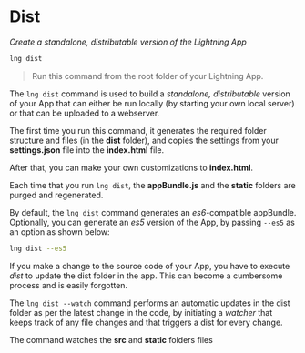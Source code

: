 # Dist

*Create a standalone, distributable version of the Lightning App*

```bash
lng dist
```

> Run this command from the root folder of your Lightning App.

The `lng dist` command is used to build a *standalone, distributable* version of your App that can either be run
locally (by starting your own local server) or that can be uploaded to a webserver.

The first time you run this command, it generates the required folder structure and files (in the **dist** folder),
and copies the settings from your **settings.json** file into the **index.html** file.

After that, you can make your own customizations to **index.html**.

Each time that you run `lng dist`, the **appBundle.js** and the **static** folders are purged
and regenerated.

By default, the `lng dist` command generates an *es6*-compatible appBundle. Optionally, you can generate an *es5* version of the App,
by passing `--es5` as an option as shown below:

```bash
lng dist --es5
```

If you make a change to the source code of your App, you have to execute *dist* to update the dist folder in the app.
This can become a cumbersome process and is easily forgotten.

The `lng dist --watch` command performs an automatic updates in the dist folder as per the latest change in the code, by initiating a *watcher* that keeps track of any file changes
and that triggers a dist for every change.

The command watches the **src** and **static** folders files
